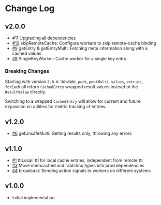 # Change Log

## v2.0.0

- [#11](https://github.com/codenothing/level-two/pull/11) Upgrading all dependencies
- [#10](https://github.com/codenothing/level-two/pull/10) skipRemoteCache: Configure workers to skip remote-cache binding
- [#9](https://github.com/codenothing/level-two/pull/9) getEntry & getEntryMulti: Fetching meta information along with a cached values
- [#8](https://github.com/codenothing/level-two/pull/8) SingleKeyWorker: Cache worker for a single key entry

### Breaking Changes

Starting with version `2.0.0`: Iterable, `peek`, `peekMulti`, `values`, `entries`, `forEach` all return `CachedEntry` wrapped result values instead of the `ResultValue` directly.

Switching to a wrapped `CachedEntry` will allow for current and future expansion on utilities for metric tracking of entries.

## v1.2.0

- [#6](https://github.com/codenothing/level-two/pull/6) getUnsafeMulti: Getting results only, throwing any errors

## v1.1.0

- [#1](https://github.com/codenothing/level-two/pull/1) ttlLocal: ttl for local cache entries, independent from remote ttl
- [#3](https://github.com/codenothing/level-two/pull/3) Move memcached and rabbitmq types into prod dependencies
- [#4](https://github.com/codenothing/level-two/pull/4) broadcast: Sending action signals to workers on different systems

## v1.0.0

- Initial implementation
